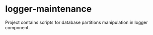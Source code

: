 # logger-maintenance

Project contains scripts for database partitions manipulation in logger component.
